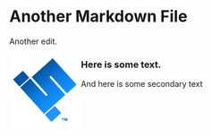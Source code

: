 # Another Markdown File

Another edit.

<img src="scuttle.png" style="float:left;"/>

<div style="vertical-align:middle;">
  
### Here is some text.
And here is some secondary text

</div>
